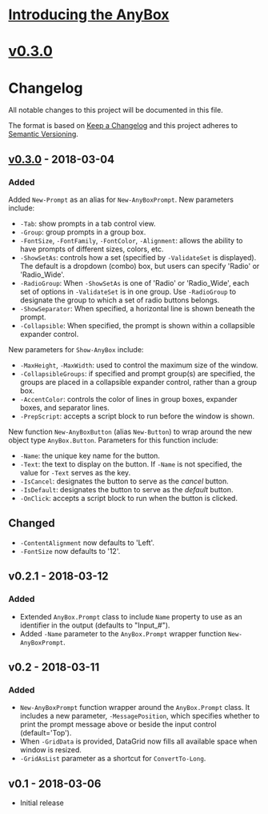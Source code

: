 
# [Introducing the AnyBox](https://www.donaldmellenbruch.com/post/introducing-the-anybox/)

# [v0.3.0](https://www.donaldmellenbruch.com/post/anybox-v0.3/)

# Changelog
All notable changes to this project will be documented in this file.

The format is based on [Keep a Changelog](http://keepachangelog.com/en/1.0.0/)
and this project adheres to [Semantic Versioning](http://semver.org/spec/v2.0.0.html).

## [v0.3.0](https://www.donaldmellenbruch.com/post/anybox-v0.3/) - 2018-03-04

### Added

Added `New-Prompt` as an alias for `New-AnyBoxPrompt`. New parameters include:
  - `-Tab`: show prompts in a tab control view.
  - `-Group`: group prompts in a group box.
  - `-FontSize`, `-FontFamily`, `-FontColor`, `-Alignment`: allows the ability to have prompts of different sizes, colors, etc.
  - `-ShowSetAs`: controls how a set (specified by `-ValidateSet` is displayed). The default is a dropdown (combo) box, but users can specify 'Radio' or 'Radio_Wide'.
  - `-RadioGroup`: When `-ShowSetAs` is one of 'Radio' or 'Radio_Wide', each set of options in `-ValidateSet` is in one group. Use `-RadioGroup` to designate the group to which a set of radio buttons belongs.
  - `-ShowSeparator`: When specified, a horizontal line is shown beneath the prompt.
  - `-Collapsible`: When specified, the prompt is shown within a collapsible expander control.

New parameters for `Show-AnyBox` include:
  - `-MaxHeight`, `-MaxWidth`: used to control the maximum size of the window.
  - `-CollapsibleGroups`: if specified and prompt group(s) are specified, the groups are placed in a collapsible expander control, rather than a group box.
  - `-AccentColor`: controls the color of lines in group boxes, expander boxes, and separator lines.
  - `-PrepScript`: accepts a script block to run before the window is shown.

New function `New-AnyBoxButton` (alias `New-Button`) to wrap around the new object type `AnyBox.Button`. Parameters for this function include:
  - `-Name`: the unique key name for the button.
  - `-Text`: the text to display on the button. If `-Name` is not specified, the value for `-Text` serves as the key.
  - `-IsCancel`: designates the button to serve as the *cancel* button.
  - `-IsDefault`: designates the button to serve as the *default* button.
  - `-OnClick`: accepts a script block to run when the button is clicked.

## Changed

  - `-ContentAlignment` now defaults to 'Left'.
  - `-FontSize` now defaults to '12'.

## v0.2.1 - 2018-03-12

### Added

- Extended `AnyBox.Prompt` class to include `Name` property to use as an identifier in the output (defaults to "Input_#").
- Added `-Name` parameter to the `AnyBox.Prompt` wrapper function `New-AnyBoxPrompt`.

## v0.2 - 2018-03-11

### Added

- `New-AnyBoxPrompt` function wrapper around the `AnyBox.Prompt` class. It includes a new parameter, `-MessagePosition`, which specifies whether to print the prompt message above or beside the input control (default='Top').
- When `-GridData` is provided, DataGrid now fills all available space when window is resized.
- `-GridAsList` parameter as a shortcut for `ConvertTo-Long`.

## v0.1 - 2018-03-06

- Initial release
